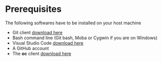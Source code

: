 # Prerequisites

The following softwares have to be installed on your host machine

- Git client [download here](https://git-scm.com/downloads)
- Bash command line (Git bash, Moba or Cygwin if you are on Windows)
- Visual Studio Code [download here](https://code.visualstudio.com)
- A GitHub account
- The **oc** client [download here](https://code.visualstudio.com)
